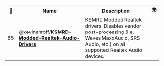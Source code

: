 |:star2: | Name | Description | 🌍|
|---|---|---|---|
|65|[@kevinshroff](https://github.com/kevinshroff)/[**KSMRD-Modded-Realtek-Audio-Drivers**](https://github.com/kevinshroff/KSMRD-Modded-Realtek-Audio-Drivers)|KSMRD Modded Realtek drivers. Disables vendor post-processing (i.e. Waves MaxxAudio, SRS Audio, etc.) on all supported Realtek Audio devices.||

